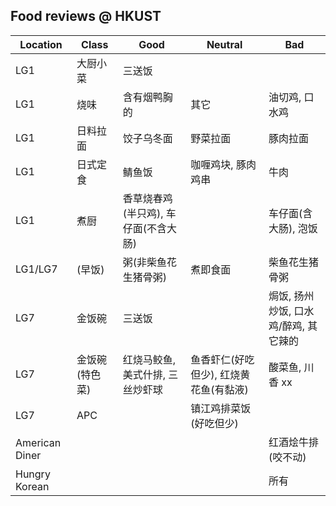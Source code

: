 ## Food reviews @ HKUST

| Location       | Class          | Good                                 | Neutral                                | Bad                                   |
| -------------- | -------------- | ------------------------------------ | -------------------------------------- | ------------------------------------- |
| LG1            | 大厨小菜       | 三送饭                               |                                        |                                       |
| LG1            | 烧味           | 含有烟鸭胸的                         | 其它                                   | 油切鸡, 口水鸡                        |
| LG1            | 日料拉面       | 饺子乌冬面                           | 野菜拉面                               | 豚肉拉面                              |
| LG1            | 日式定食       | 鲭鱼饭                               | 咖喱鸡块, 豚肉鸡串                     | 牛肉                                  |
| LG1            | 煮厨           | 香草烧春鸡(半只鸡), 车仔面(不含大肠) |                                        | 车仔面(含大肠), 泡饭                  |
| LG1/LG7        | (早饭)         | 粥(非柴鱼花生猪骨粥)                 | 煮即食面                               | 柴鱼花生猪骨粥                        |
| LG7            | 金饭碗         | 三送饭                               |                                        | 焗饭, 扬州炒饭, 口水鸡/醉鸡, 其它辣的 |
| LG7            | 金饭碗(特色菜) | 红烧马鲛鱼, 美式什排, 三丝炒虾球     | 鱼香虾仁(好吃但少), 红烧黄花鱼(有黏液) | 酸菜鱼, 川香 xx                       |
| LG7            | APC            |                                      | 镇江鸡排菜饭(好吃但少)                 |                                       |
| American Diner |                |                                      |                                        | 红酒烩牛排(咬不动)                    |
| Hungry Korean  |                |                                      |                                        | 所有                                  |
